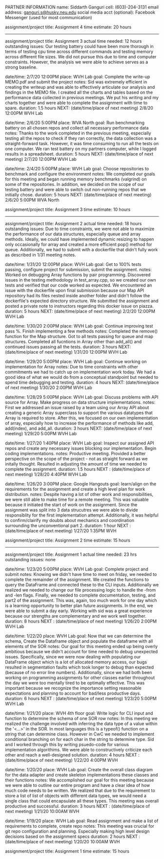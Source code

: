 PARTNER INFORMATION
name: Siddarth Ganguri
cell: (603)-204-3131
email address: ganguri.s@husky.neu.edu
social media acct (optional): Facebook Messenger (used for most communication)

assignment/project title: Assignment 4
time estimate: 20 hours

------------------------------------------------------------------------------------------------------

assignment/project title: Assignment 3
actual time needed: 12 hours
outstanding issues: Our testing battery could have been more thorough in terms of testing cpu time across different commands and testing memory across different file sizes. We did not pursue this due to time and computer constraints. However, the analysis we were able to achieve serves as a strong baseline.

date/time: 2/7/20 12:00PM
place: WVH Lab
goal: Complete the write-up MEMO.pdf and submit the project
notes: Sid was extremely efficient in creating the writeup and was able to effectively articulate our analysis and findings in the MEMO file. I created all the charts and tables based on the performance data collected in previous meetings. We put his writing and my charts together and were able to complete the assignment with time to spare.
duration: 1.5 hours
NEXT: (date/time/place of next meeting) 2/8/20 12:00PM WVH Lab

date/time: 2/6/20 5:00PM
place: WVA North
goal: Run benchmarking battery on all chosen repos and collect all necessary performance data
notes: Thanks to the work completed in the previous meeting, especially testing all the repos to check if they ran correctly, the data collection was a straight-forward task. However, it was time consuming to run all the tests on one computer. We ran test battery on my partners computer, while I logged results in a spreadsheet.
duration: 5 hours
NEXT: (date/time/place of next meeting) 2/7/20 12:00PM WVH Lab

date/time: 2/4/20 5:00PM
place: WVH Lab
goal: Choose repositories to benchmark and configure the environment
notes: We completed our goals for this meeting and began running memory benchmarks (valgrind) on some of the repositories. In addition, we decided on the scope of our testing battery and were able to switch out non-running repos that we initially chose.
duration: 5 hours
NEXT: (date/time/place of next meeting) 2/6/20 5:00PM WVA North

assignment/project title: Assignment 3
time estimate: 10 hours

------------------------------------------------------------------------------------------------------

assignment/project title: Assignment 2
actual time needed: 18 hours
outstanding issues: Due to time constraints, we were not able to maximize the performance of our data structures, especially queue and array methods. Ideally, we could have implemented dynamic resizing to happen only occasionally for array and created a more efficient pop() method for queue. Additionally, we had to submit with a dockerfile that didn't fully work as described in 1/31 meeting notes.

date/time: 1/31/20 12:00PM
place: WVH Lab
goal: Get to 100% tests passing, configure project for submission, submit the assignment.
notes: Worked on debugging Array functions by pair programming. Discovered issues in the testing methodology in test_array.cpp, so we created our own tests and verified that our code worked as expected. We encountered an issue with the dockerfile upon final submission because our Map API repository had its files nested inside another folder and didn't follow the dockerfile's expected directory structure. We submitted the assignment and posted a private note to instructors regarding this docker issue on piazza.
duration: 5 hours
NEXT: (date/time/place of next meeting) 2/2/20 12:00PM WVH Lab

date/time: 1/30/20 2:00PM
place: WVH Lab
goal: Continue improving test pass %. Finish implementing a few methods
notes: Completed the remove() function for the Map structure. Got to all tests passing for queue and map structures. Completed all fucntions in Array other than add_all() and continued issues passing all the tests.
duration: 3 hours
NEXT: (date/time/place of next meeting) 1/31/20 12:00PM WVH Lab

date/time: 1/29/20 5:00PM
place: WVH Lab
goal: Continue working on implementation for Array
notes: Due to time constraints with other commitments we had to catch up on implementation work today. We had a good idea of what we would do from a conceptual standpoint but needed to spend time debugging and testing.
duration: 4 hours
NEXT: (date/time/place of next meeting) 1/30/20 2:00PM  WVH Lab

date/time: 1/28/29 5:00PM
place: WVH Lab
goal: Discuss problems with API source for Array. Make progress on data structure implementations.
notes: First we addressed an issue raised by a team using our Array API about creating a generic Array superclass to support the various datatypes that Array is required to store. After this, we focused on our own implementation of array, especially how to increase the performance of methods like add, add(index), and add_all.
duration: 3 hours
NEXT: (date/time/place of next meeting) 1/29/20 5:00PM  WVH Lab

date/time: 1/27/20 1:40PM
place: WVH Lab
goal: Inspect our assigned API repos and create any necessary issues blocking our implementation. Begin coding implementations.
notes: Productive meeting. Provided a better perspective on the scope of the project - not as straight forward as we initally thought. Resulted in adjusting the amount of time we needed to complete the assignment.
duration: 1.5 hours
NEXT : (date/time/place of next meeting) 1/28/20  4:40PM  WVH Lab

date/time: 1/26/20 3:00PM
place: Google Hangouts
goal: learn/align on the requirements for the assignment and create a high level plan for work distribution.
notes: Despite having a lot of other work and responsibilities, we were still able to make time for a remote meeting. This was valuable because it initiated the start of work on the assignment. Since the assignment was split into 3 data strucutres we were able to divide responsiblity for the first implementation attempt. Additionally, it was helpful to confirm/clairify my doubts about mechanics and coordination surrounding the unconventional part 2.
duration: 1 hour
NEXT : (date/time/place of next meeting) 1/27/20  1:35PM  WVH

assignment/project title: Assignment 2
time estimate: 15 hours

------------------------------------------------------------------------------------------------------

assignment/project title: Assignment 1
actual time needed: 23 hrs
outstanding issues: none

date/time: 1/23/20   5:00PM
place: WVH Lab
goal: Complete project and submit
notes: Knowing we didn't have time to meet on friday, we needed to complete the remainder of the assignment. We created the functions to query the DataFrame and connected these to the CLI inputs. Additionally we realized we needed to change our file processing logic to handle the -from and -len flags. Finally, we needed to complete documentation, testing, and part2 of the assignment. This was, again, too much work for one day which is a learning opportunity to better plan future assignments. In the end, we were able to submit a day early. Working with sid was a great experience because our strengths are complementary and we work well together.
duration: 8 hours
NEXT : (date/time/place of next meeting)  1/26/20   2:00PM    WVH Lab

date/time: 1/22/20
place: WVH Lab
goal: Now that we can determine the schema, Create the Dataframe object and populate the dataframe with all elements of the SOR
notes: Our goal for this meeting ended up being overly ambitious because we didn't account for time needed to debug unexpected issues. Specifically, since we were now dealing with populating our DataFrame object which is a lot of allocated memory access, our bugs resulted in segmentation faults which took longer to debug than expected (because of no error line numbers). Additionally, since we had both been working on programming assignments for other classes earlier throughout the day we were too mentally tired to be optimally effective. This was important because we recognize the importance setting reasonable expectations and planning to account for bad/less productive days.
duration: 6 hours
NEXT : (date/time/place of next meeting)    1/23/20   5:00PM    WVH Lab

date/time: 1/21/20
place: WVH 4th floor
goal: Write logic for CLI input and function to determine the schema of one SOR row
notes: In this meeting we realized the challenge involved with inferring the data type of a value within the '<...>' in the SOR. In most languages this is a typeof() function on a string that can determine class. However in CwC we needed to implement conditional branching on for each char in the string to determine type. Sid and I worked through this by writing psuedo-code for various implementation algorithims. We were able to constructively criticize each other and reach a well-designed solution.
duration: 4 hours
NEXT : (date/time/place of next meeting)    1/22/20 4:00PM   WVH

date/time: 1/20/20
place: WVH Lab
goal: Create the overall class diagram for the data adapter and create skeleton implementations these classes and their functions
notes: We accomplished our goal for this meeting because we were able to outline our entire program and have a clear idea of how much code needs to be written. We realized that due to the requirement to store a list of list of objects with different data types, we would need a single class that could encapsulate all these types. This meeting was overall productive and successful.
duration: 3 hours
NEXT : (date/time/place of next meeting)  1/21/20   10:00AM   WVH

date/time: 1/19/20
place: WVH Lab
goal: Read assignment and make a list of requirements to complete, create repo
notes: This meeting was crucial for git repo configuration and planning. Especially making high level design decisions based on the assignment specs
duration: 2 hours
NEXT : (date/time/place of next meeting)  1/20/20   10:00AM   WVH

assignment/project title: Assignment 1
time estimate: 15 hours
